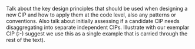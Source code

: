 Talk about the key design principles that should be used when designing a new CIP
and how to apply them at the code level, also any patterns or conventions. Also
talk about initially assessing if a candidate CIP needs disaggregating into separate
independent CIPs. Illustrate with our exemplar CIP (:-) suggest we use this as a
single example that is carried through the rest of the text).
